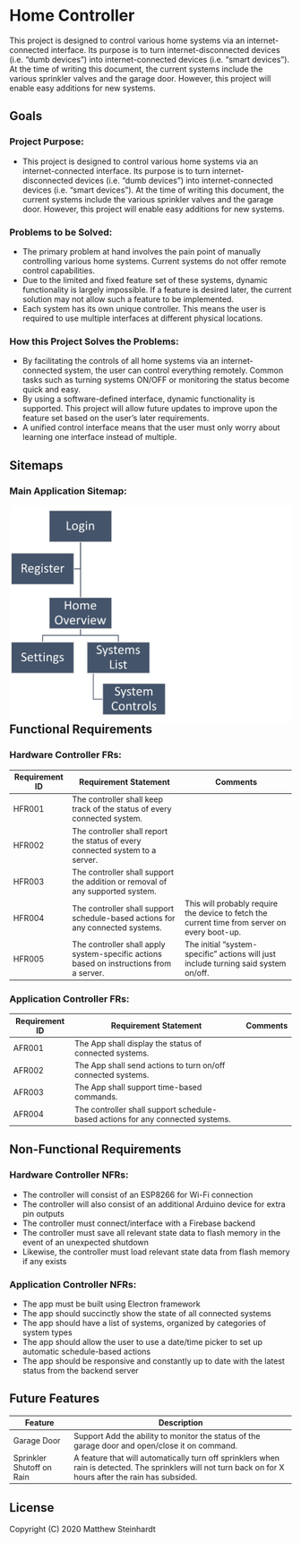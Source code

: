 # Home Controller
This project is designed to control various home systems via an internet-connected interface. Its purpose is to turn internet-disconnected devices (i.e. “dumb devices”) into internet-connected devices (i.e. “smart devices”). At the time of writing this document, the current systems include the various sprinkler valves and the garage door. However, this project will enable easy additions for new systems.

## Goals

### Project Purpose:
- This project is designed to control various home systems via an internet-connected interface. Its purpose is to turn internet-disconnected devices (i.e. “dumb devices”) into internet-connected devices (i.e. “smart devices”). At the time of writing this document, the current systems include the various sprinkler valves and the garage door. However, this project will enable easy additions for new systems.

### Problems to be Solved:

- The primary problem at hand involves the pain point of manually controlling various home systems. Current systems do not offer remote control capabilities.
- Due to the limited and fixed feature set of these systems, dynamic functionality is largely impossible. If a feature is desired later, the current solution may not allow such a feature to be implemented.
- Each system has its own unique controller. This means the user is required to use multiple interfaces at different physical locations.

### How this Project Solves the Problems:
- By facilitating the controls of all home systems via an internet-connected system, the user can control everything remotely. Common tasks such as turning systems ON/OFF or monitoring the status become quick and easy.
- By using a software-defined interface, dynamic functionality is supported. This project will allow future updates to improve upon the feature set based on the user’s later requirements.
- A unified control interface means that the user must only worry about learning one interface instead of multiple.

## Sitemaps

### Main Application Sitemap:
<img src="imgs/main_app_sitemap.png"
     alt="Main Application Sitemap"
     style="float: left; margin-right: 10px;" />

## Functional Requirements

### Hardware Controller FRs:

| Requirement ID | Requirement Statement | Comments|
| ------ | ------ | ------ |
HFR001	| The controller shall keep track of the status of every connected system.	
HFR002	| The controller shall report the status of every connected system to a server.	
HFR003	| The controller shall support the addition or removal of any supported system.	
HFR004	| The controller shall support schedule-based actions for any connected systems. | This will probably require the device to fetch the current time from server on every boot-up.
HFR005 |	The controller shall apply system-specific actions based on instructions from a server.	| The initial “system-specific” actions will just include turning said system on/off.

### Application Controller FRs:

| Requirement ID | Requirement Statement | Comments|
| ------ | ------ | ------ |
AFR001	| The App shall display the status of connected systems.	
AFR002	| The App shall send actions to turn on/off connected systems.	
AFR003	| The App shall support time-based commands.	
AFR004	| The controller shall support schedule-based actions for any connected systems.	

## Non-Functional Requirements

### Hardware Controller NFRs:
- The controller will consist of an ESP8266 for Wi-Fi connection
- The controller will also consist of an additional Arduino device for extra pin outputs
- The controller must connect/interface with a Firebase backend
- The controller must save all relevant state data to flash memory in the event of an unexpected shutdown
- Likewise, the controller must load relevant state data from flash memory if any exists

### Application Controller NFRs:
- The app must be built using Electron framework
- The app should succinctly show the state of all connected systems
- The app should have a list of systems, organized by categories of system types
- The app should allow the user to use a date/time picker to set up automatic schedule-based actions
- The app should be responsive and constantly up to date with the latest status from the backend server

## Future Features
| Feature | Description|
| ------ | ------ |
Garage Door | Support	Add the ability to monitor the status of the garage door and open/close it on command.
Sprinkler Shutoff on Rain | A feature that will automatically turn off sprinklers when rain is detected. The sprinklers will not turn back on for X hours after the rain has subsided.


License
----
Copyright (C) 2020 Matthew Steinhardt


[//]: # (These are reference links used in the body of this note and get stripped out when the markdown processor does its job. There is no need to format nicely because it shouldn't be seen. Thanks SO - http://stackoverflow.com/questions/4823468/store-comments-in-markdown-syntax)

